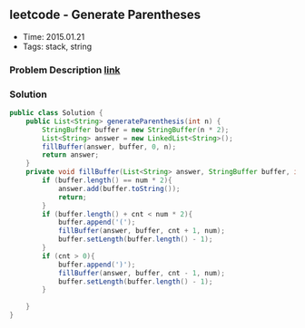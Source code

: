 ## leetcode - Generate Parentheses
- Time: 2015.01.21
- Tags: stack, string

### Problem Description [link][1]

### Solution
```java
public class Solution {
    public List<String> generateParenthesis(int n) {
        StringBuffer buffer = new StringBuffer(n * 2);
        List<String> answer = new LinkedList<String>();
        fillBuffer(answer, buffer, 0, n);
        return answer;
    }
    private void fillBuffer(List<String> answer, StringBuffer buffer, int cnt, int num){
        if (buffer.length() == num * 2){
            answer.add(buffer.toString());
            return;
        }
        if (buffer.length() + cnt < num * 2){
            buffer.append('(');
            fillBuffer(answer, buffer, cnt + 1, num);
            buffer.setLength(buffer.length() - 1);
        }
        if (cnt > 0){
            buffer.append(')');
            fillBuffer(answer, buffer, cnt - 1, num);
            buffer.setLength(buffer.length() - 1);
        }
        
    }
}
```

[1]: https://oj.leetcode.com/problems/generate-parentheses/ "generate-parentheses"

